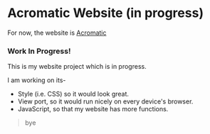 # **Acromatic Website (in progress)**

For now, the website is [Acromatic](https://its-acromatic.github.io)

### **Work In Progress!**

This is my website project which is in progress.

I am working on its-
- Style (i.e. CSS) so it would look great.
- View port, so it would run nicely on every device's browser.
- JavaScript, so that my website has more functions.

>bye
